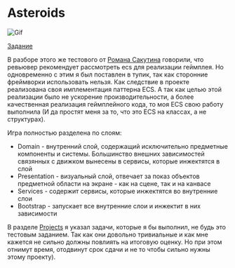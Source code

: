# Asteroids

![Gif](https://media.giphy.com/media/XQK6MLf7LjphmSoCMv/giphy.gif)
 
[Задание](https://docs.google.com/document/d/1dw1rSdCpO5YFI-yz4sJJFzBMVc7SULHlA4q5nUgu10U/edit)

В разборе этого же тестового от [Романа Сакутина](https://www.youtube.com/watch?v=syvjmS-mflY&ab_channel=%D0%A0%D0%BE%D0%BC%D0%B0%D0%BD%D0%A1%D0%B0%D0%BA%D1%83%D1%82%D0%B8%D0%BD-GameDev) говорили, что ревьювер рекомендует рассмотреть ecs для реализации геймплея. Но одновременно с этим я был поставлен в тупик, так как сторонние фреймворки использовать нельзя. Как следствие в проекте реализована своя имплементация паттерна ECS. А так как целью этой реализации было не ускорение производительности, а более качественная реализация геймплейного кода, то моя ECS свою работу выполнила (И да простят меня за то, что это ECS на классах, а не структурах).

Игра полностью разделена по слоям:
 * Domain - внутренний слой, содержащий исключительно предметные компоненты и системы. Большинство внешних зависимостей связянных с движком вынесены в сервисы, которые инжектятся в слой
 * Presentation - визуальный слой, отвечает за показ объектов предметной области на экране - как на сцене, так и на канвасе
 * Services - содержит сервисы, которые инжектятся во внутренние слои
 * Bootstrap - запускает все внутренние слои и инжектит в них зависимости

В разделе [Projects](https://github.com/redHurt96/Asteroids/projects/1) я указал задачи, которые я бы выполнил, не будь это тестовым заданием. Так как они довольно тривиальные и как мне кажется не сильно должны повлиять на итоговую оценку. Но при этом отнимут время, отодвинут срок сдачи и не то чтобы сильно нужны этому проекту).
